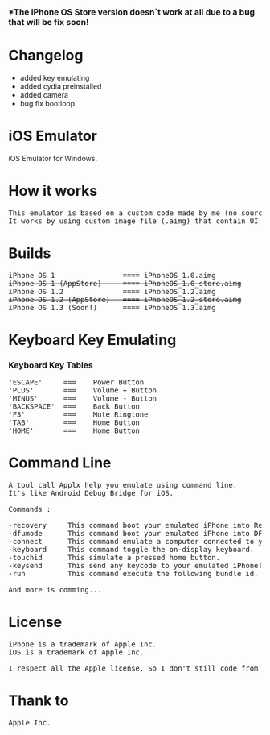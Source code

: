 <h3>*The iPhone OS Store version doesn`t work at all due to a bug that will be fix soon!</h3>

# Changelog

- added key emulating
- added cydia preinstalled
- added camera
- bug fix bootloop

# iOS Emulator
iOS Emulator for Windows.

# How it works

<pre>
This emulator is based on a custom code made by me (no source code is stolen from Apple (to respect copyright)).
It works by using custom image file (.aimg) that contain UI and all ressource of a iPhone OS simulated copy.
</pre>

# Builds

<pre>
iPhone OS 1                ==== iPhoneOS_1.0.aimg 
<strike>iPhone OS 1 (AppStore)     ==== iPhoneOS_1.0_store.aimg</strike>
iPhone OS 1.2              ==== iPhoneOS_1.2.aimg
<strike>iPhone OS 1.2 (AppStore)   ==== iPhoneOS_1.2_store.aimg</strike>
iPhone OS 1.3 (Soon!)      ==== iPhoneOS_1.3.aimg
</pre>

# Keyboard Key Emulating

<h3>Keyboard Key Tables</h3>

<pre>
'ESCAPE'     ===    Power Button
'PLUS'       ===    Volume + Button
'MINUS'      ===    Volume - Button
'BACKSPACE'  ===    Back Button
'F3'         ===    Mute Ringtone
'TAB'        ===    Home Button
'HOME'       ===    Home Button
</pre>

# Command Line
<pre>
A tool call Applx help you emulate using command line.
It's like Android Debug Bridge for iOS.

Commands :

-recovery     This command boot your emulated iPhone into Recovery.
-dfumode      This command boot your emulated iPhone into DFU Mode.
-connect      This command emulate a computer connected to your iPhone. (And you will see a new mounted iPhone on your Computer)
-keyboard     This command toggle the on-display keyboard.
-touchid      This simulate a pressed home button.
-keysend      This send any keycode to your emulated iPhone! (Example: applx -keysend KEY_VOLUME_UP)
-run          This command execute the following bundle id. (Example: applx -run com.apple.example)

And more is comming...
</pre>
# License
<pre>
iPhone is a trademark of Apple Inc.
iOS is a trademark of Apple Inc.

I respect all the Apple license. So I don't still code from Apple. Thank to Apple Inc.
</pre>
# Thank to
<pre>
Apple Inc.
</pre>
